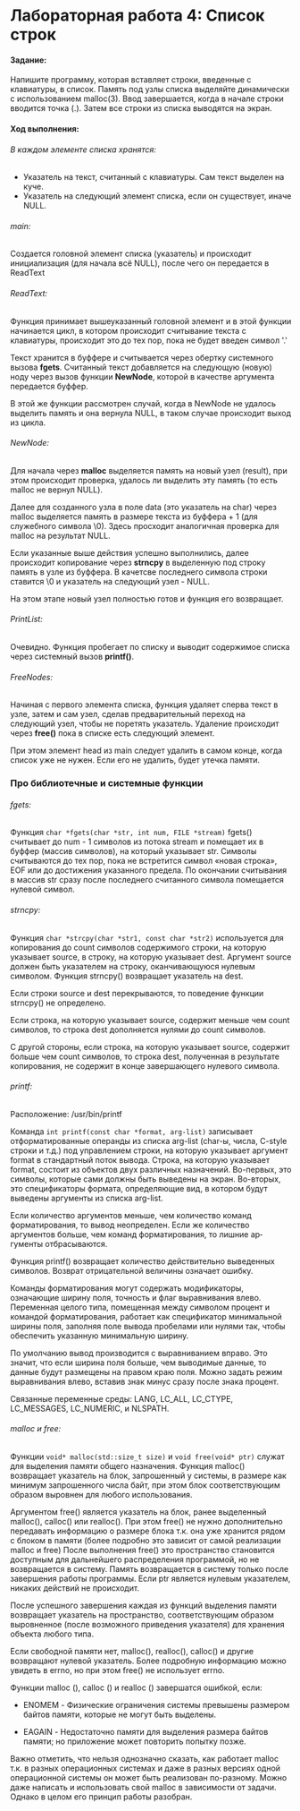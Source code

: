 # Лабораторная работа 4: Список строк
#### Задание:
Напишите программу, которая вставляет строки, введенные с клавиатуры, в список. Память под узлы списка выделяйте динамически с использованием malloc(3). Ввод завершается, когда в начале строки вводится точка (.). Затем все строки из списка выводятся на экран.

#### Ход выполнения:
###### В каждом элементе списка хранятся:
- Указатель на текст, считанный с клавиатуры. Сам текст выделен на куче.
- Указатель на следующий элемент списка, если он существует, иначе NULL.

###### main:
Создается головной элемент списка (указатель) и происходит инициализация (для начала всё NULL), после чего он передается в ReadText

###### ReadText:

Функция принимает вышеуказанный головной элемент и в этой функции начинается цикл, в котором происходит считывание текста с клавиатуры, происходит это до тех пор, пока не будет введен символ '.'

Текст хранится в буффере и считывается через обертку системного вызова **fgets**. Считанный текст добавляется на следующую (новую) ноду через вызов функции **NewNode**, которой в качестве аргумента передается буффер.

В этой же функции рассмотрен случай, когда в NewNode не удалось выделить память и она вернула NULL, в таком случае происходит выход из цикла.

###### NewNode:
Для начала через **malloc** выделяется память на новый узел (result), при этом происходит проверка, удалось ли выделить эту память (то есть malloc не вернул NULL).

Далее для созданного узла в поле data (это указатель на char) через malloc выделяется память в размере текста из буффера + 1 (для служебного символа \0). Здесь просходит аналогичная проверка для malloc на результат NULL.

Если указанные выше действия успешно выполнились, далее происходит копирование через **strncpy** в выделенную под строку память в узле из буффера. В качетсве последнего символа строки ставится \0 и указатель на следующий узел - NULL.

На этом этапе новый узел полностью готов и функция его возвращает.

###### PrintList:
Очевидно. Функция пробегает по списку и выводит содержимое списка через системный вызов **printf()**.

###### FreeNodes:
Начиная с первого элемента списка, функция удаляет сперва текст в узле, затем и сам узел, сделав предварительный переход на следующий узел, чтобы не поретять указатель. Удаление происходит через **free()** пока в списке есть следующий элемент.

При этом элемент head из main следует удалить в самом конце, когда список уже не нужен. Если его не удалить, будет утечка памяти.

### Про библиотечные и системные функции
###### fgets:
Функция ```char *fgets(char *str, int num, FILE *stream)``` fgets() считывает до num - 1 символов из потока stream и помещает их в буффер (массив символов), на который указывает str. Символы считываются до тех пор, пока не встретится символ «новая строка», EOF или до достижения указанного предела. По окончании считывания в массив str сразу после последнего считанного символа помещается нулевой символ.

###### strncpy:
Функция ```char *strcpy(char *str1, const char *str2)``` используется для копирования до count символов содержимого строки, на которую указывает source, в строку, на которую указывает dest. Аргумент source должен быть указателем на строку, оканчивающуюся нулевым символом. Функция strncpy() возвращает указа­тель на dest.

Если строки source и dest перекрываются, то поведение функции strncpy() не определено.

Если строка, на которую указывает source, содержит меньше чем count символов, то строка dest дополняется нулями до count символов.

С другой стороны, если строка, на которую указывает source, содержит больше чем count сим­волов, то строка dest, полученная в результате копирования, не содержит в конце завершающего нулевого символа.

###### printf:
Расположение: /usr/bin/printf

Команда ```int printf(const char *format, arg-list)``` записывает отформатированные операнды из списка arg-list  (char-ы, числа, C-style строки и т.д.) под управлением строки, на которую указывает аргумент format в стандартный поток вывода. Строка, на которую указывает format, состоит из объектов двух различных назначений. Во-первых, это символы, которые сами должны быть выведены на экран. Во-вторых, это специфика­торы формата, определяющие вид, в котором будут выведены аргументы из списка arg-list.

Если количество аргументов меньше, чем количество команд форматирования, то вывод не­определен. Если же количество аргументов больше, чем команд форматирования, то лишние ар­гументы отбрасываются.

Функция printf() возвращает количество действительно выведенных символов. Возврат отрица­тельной величины означает ошибку.

Команды форматирования могут содержать модификаторы, означающие ширину поля, точ­ность и флаг выравнивания влево. Переменная целого типа, помещенная между символом про­цент и командой форматирования, работает как спецификатор минимальной ширины поля, запол­няя поле вывода пробелами или нулями так, чтобы обеспечить указанную минимальную ширину.

По умолчанию вывод производится с выравниванием вправо. Это значит, что если ширина поля больше, чем выводимые данные, то данные будут размещены на правом краю поля. Можно задать режим выравнивания влево, вставив знак минус сразу после знака процент.

Связанные переменные среды: LANG, LC_ALL, LC_CTYPE, LC_MESSAGES, LC_NUMERIC, и NLSPATH.

###### malloc и free:
Функции ```void* malloc(std::size_t size)``` и ```void free(void* ptr)``` служат для выделения памяти общего назначения. Функция malloc() возвращает указатель на блок, запрошенный у системы, в размере как минимум запрошенного числа байт, при этом блок соответствующим образом выровнен для любого использования.

Аргументом free() является указатель на блок, ранее выделенный malloc(), calloc() или realloc(). При этом free() не нужно дополнительно передавать информацию о размере блока т.к. она уже хранится рядом с блоком в памяти (более подробно это зависит от самой реализации malloc и free) После выполнения free() это пространство становится доступным для дальнейшего распределения программой, но не возвращается в систему. Память возвращается в систему только после завершения работы программы. Если ptr является нулевым указателем, никаких действий не происходит.

После успешного завершения каждая из функций выделения памяти возвращает указатель на пространство, соответствующим образом выровненное (после возможного приведения указателя) для хранения объекта любого типа.

Если свободной памяти нет, malloc(), realloc(), calloc() и другие возвращают нулевой указатель.
Более подробную информацию можно увидеть в errno, но при этом free() не использует errno.

Функции malloc (), calloc () и realloc () завершатся ошибкой, если:

- ENOMEM - Физические ограничения системы превышены размером байтов памяти, которые не могут быть выделены.

- EAGAIN - Недостаточно памяти для выделения размера байтов памяти; но приложение может повторить попытку позже.

Важно отметить, что нельзя однозначно сказать, как работает malloc т.к. в разных операционных системах и даже в разных версиях одной операционной системы он может быть реализован по-разному. Можно даже написать и использовать свой malloc в зависимости от задачи. Однако в целом его принцип работы разобран.
